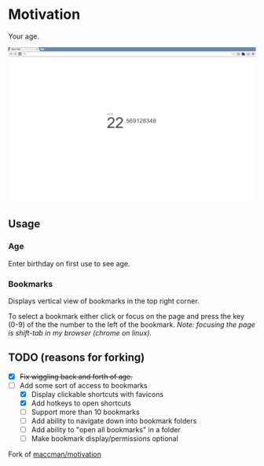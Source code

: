 Motivation
========

Your age.


![](screenshot.png)


## Usage

### Age
Enter birthday on first use to see age.

### Bookmarks
Displays vertical view of bookmarks in the top right corner.

To select a bookmark either click or focus on the page and press the key (0-9)
of the the number to the left of the bookmark.
_Note: focusing the page is shift-tab in my browser (chrome on linux)._


## TODO (reasons for forking)

- [x] ~~Fix wiggling back and forth of age.~~
- [ ] Add some sort of access to bookmarks
    - [x] Display clickable shortcuts with favicons
    - [x] Add hotkeys to open shortcuts
    - [ ] Support more than 10 bookmarks
    - [ ] Add ability to navigate down into bookmark folders
    - [ ] Add ability to "open all bookmarks" in a folder
    - [ ] Make bookmark display/permissions optional

Fork of [maccman/motivation](https://github.com/maccman/motivation)
